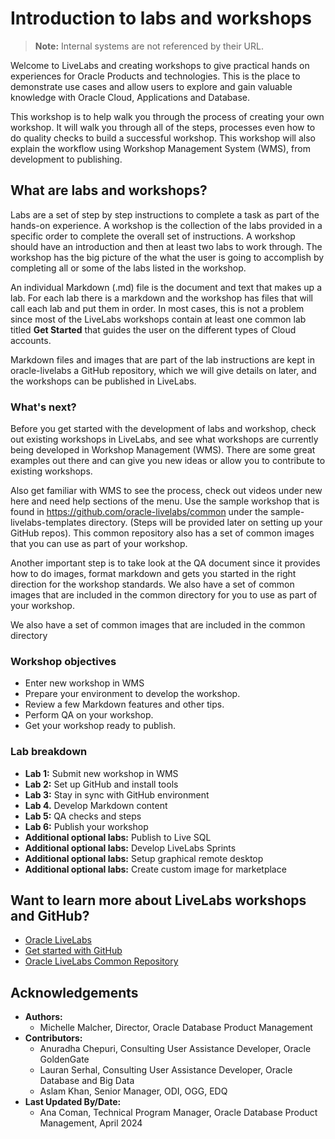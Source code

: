 # Introduction to labs and workshops

> **Note:** Internal systems are not referenced by their URL.


Welcome to LiveLabs and creating workshops to give practical hands on experiences for Oracle Products and technologies. This is the place to demonstrate use cases and allow users to explore and gain valuable knowledge with Oracle Cloud, Applications and Database.

This workshop is to help walk you through the process of creating your own workshop. It will walk you through all of the steps, processes even how to do quality checks to build a successful workshop. This workshop will also explain the workflow using Workshop Management System (WMS), from development to publishing.

## What are labs and workshops?

Labs are a set of step by step instructions to complete a task as part of the hands-on experience. A workshop is the collection of the labs provided in a specific order to complete the overall set of instructions. A workshop should have an introduction and then at least two labs to work through. The workshop has the big picture of the what the user is going to accomplish by completing all or some of the labs listed in the workshop.

An individual Markdown (.md) file is the document and text that makes up a lab. For each lab there is a markdown and the workshop has files that will call each lab and put them in order. In most cases, this is not a problem since most of the LiveLabs workshops contain at least one common lab titled **Get Started** that guides the user on the different types of Cloud accounts.

Markdown files and images that are part of the lab instructions are kept in oracle-livelabs a GitHub repository, which we will give details on later, and the workshops can be published in LiveLabs.

### **What's next?**

Before you get started with the development of labs and workshop, check out existing workshops in LiveLabs, and see what workshops are currently being developed in Workshop Management (WMS). There are some great examples out there and can give you new ideas or allow you to contribute to existing workshops.


Also get familiar with WMS to see the process, check out videos under new here and need help sections of the menu. Use the sample workshop that is found in https://github.com/oracle-livelabs/common under the  sample-livelabs-templates directory. (Steps will be provided later on setting up your GitHub repos). This common repository also has a set of common images that you can use as part of your workshop.

Another important step is to take look at the QA document since it provides how to do images, format markdown and gets you started in the right direction for the workshop standards. We also have a set of common images that are included in the common directory for you to use as part of your workshop.

We also have a set of common images that are included in the common directory

### **Workshop objectives**


* Enter new workshop in WMS
* Prepare your environment to develop the workshop.
* Review a few Markdown features and other tips.
* Perform QA on your workshop.
* Get your workshop ready to publish.

### **Lab breakdown**

- **Lab 1:** Submit new workshop in WMS
- **Lab 2:** Set up GitHub and install tools
- **Lab 3:** Stay in sync with GitHub environment
- **Lab 4.** Develop Markdown content
- **Lab 5:** QA checks and steps
- **Lab 6:** Publish your workshop
- **Additional optional labs:** Publish to Live SQL
- **Additional optional labs:** Develop LiveLabs Sprints
- **Additional optional labs:** Setup graphical remote desktop
- **Additional optional labs:** Create custom image for marketplace
<!-- - **Maintenance:** OCI UI Update 2025 -->


## Want to learn more about LiveLabs workshops and GitHub?

* [Oracle LiveLabs](https://livelabs.oracle.com)
* [Get started with GitHub](https://docs.github.com/en/get-started)
* [Oracle LiveLabs Common Repository](https://github.com/oracle-livelabs/common/tree/main/images)

## Acknowledgements

* **Authors:**
    * Michelle Malcher, Director, Oracle Database Product Management
* **Contributors:**
    * Anuradha Chepuri, Consulting User Assistance Developer, Oracle GoldenGate
    * Lauran Serhal, Consulting User Assistance Developer, Oracle Database and Big Data
    * Aslam Khan, Senior Manager, ODI, OGG, EDQ
* **Last Updated By/Date:**
    * Ana Coman, Technical Program Manager, Oracle Database Product Management, April 2024

